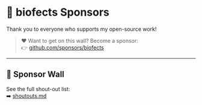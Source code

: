 # 💎 biofects Sponsors

Thank you to everyone who supports my open-source work!

> ❤️ Want to get on this wall? Become a sponsor:  
> 👉 [github.com/sponsors/biofects](https://github.com/sponsors/biofects)

---

## 🌟 Sponsor Wall

See the full shout-out list:  
➡️ [shoutouts.md](./shoutouts.md)
